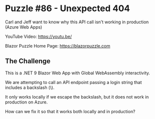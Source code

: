 # Puzzle #86 - Unexpected 404

Carl and Jeff want to know why this API call isn't working in production (Azure Web Apps)

YouTube Video: https://youtu.be/

Blazor Puzzle Home Page: https://blazorpuzzle.com

## The Challenge

This is a .NET 9 Blazor Web App with Global WebAssembly interactivity.

We are attempting to call an API endpoint passing a login string that includes a backslash (\\).

It only works locally if we escape the backslash, but it does not work in production on Azure.

How can we fix it so that it works both locally and in production?
